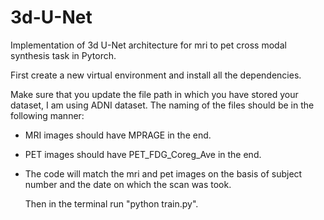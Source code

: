 # 3d-U-Net
Implementation of 3d U-Net architecture for mri to pet cross modal synthesis task in Pytorch.

First create a new virtual environment and install all the dependencies. 

Make sure that you update the file path in which you have stored your dataset, I am using ADNI dataset. 
The naming of the files should be in the following manner:
* MRI images should have MPRAGE in the end.
* PET images should have PET_FDG_Coreg_Ave in the end.
* The code will match the mri and pet images on the basis of subject number and the date on which the scan was took.

  Then in the terminal run "python train.py".
